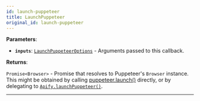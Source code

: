 ```yaml
---
id: launch-puppeteer
title: LaunchPuppeteer
original_id: launch-puppeteer
---
```


<a name="launchpuppeteer"></a>

**Parameters**:

-   **`inputs`**: [`LaunchPuppeteerOptions`](../typedefs/launch-puppeteer-options) - Arguments passed to this callback.

**Returns**:

`Promise<Browser>` - Promise that resolves to Puppeteer's `Browser` instance. This might be obtained by calling
[puppeteer.launch()](https://pptr.dev/#?product=Puppeteer&version=v2.0.0&show=api-puppeteerlaunchoptions) directly, or by delegating to
[`Apify.launchPuppeteer()`](../api/apify#launchpuppeteer).

---
